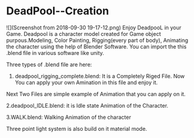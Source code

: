 # DeadPool--Creation
![](Screenshot from 2018-09-30 19-17-12.png)
Enjoy DeadpooL in your Game. Deadpool is a character model created for Game object purpous.Modeling, Color Painting, Rigging(every part of body), Animating the character using the help of Blender Software. You can import the this .blend file in various software like unity.

Three types of .blend file are here:
1. deadpool_rigging_complete.blend:
      It is a Completely Riged File. Now You can apply your own Amination in this file and enjoy it.
      
Next Two Files are simple example of Animation that you can apply on it.

2.deadpool_IDLE.blend:   it is Idle state Animation of the Character.

3.WALK.blend:   Walking Animation of the character

Three point light system is also build on it material mode.

